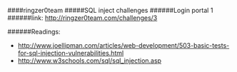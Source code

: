 ####ringzer0team
#####SQL inject challenges
######Login portal 1
######link: http://ringzer0team.com/challenges/3




######Readings:
* http://www.joellipman.com/articles/web-development/503-basic-tests-for-sql-injection-vulnerabilities.html
* http://www.w3schools.com/sql/sql_injection.asp
